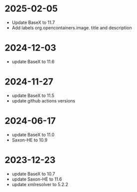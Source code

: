 # 2025-02-05
* Update BaseX to 11.7
* Add labels org.opencontainers.image. title and description 
# 2024-12-03
* update BaseX to 11.6
# 2024-11-27
* update BaseX to 11.5
* update github actions versions
# 2024-06-17
* update BaseX to 11.0
* Saxon-HE to 10.9

# 2023-12-23
* update BaseX to 10.7
* update Saxon-HE to 11.6
* update xmlresolver to 5.2.2
